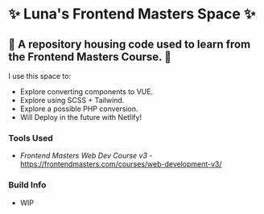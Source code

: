 # :sparkles: Luna's Frontend Masters Space :sparkles:

## :crescent_moon: A repository housing code used to learn from the Frontend Masters Course. :crescent_moon:

I use this space to:

* Explore converting components to VUE.
* Explore using SCSS + Tailwind.
* Explore a possible PHP conversion.
* Will Deploy in the future with Netlify!

### Tools Used

* *Frontend Masters Web Dev Course v3* - <https://frontendmasters.com/courses/web-development-v3/>

### Build Info

* WIP
